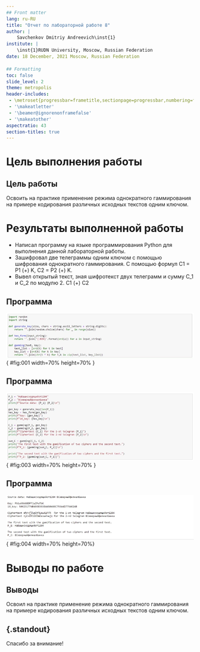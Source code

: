 ```yaml
---
## Front matter
lang: ru-RU
title: "Отчет по лабораторной работе 8"
author: |
	Savchenkov Dmitriy Andreevich\inst{1}
institute: |
	\inst{1}RUDN University, Moscow, Russian Federation
date: 18 December, 2021 Moscow, Russian Federation

## Formatting
toc: false
slide_level: 2
theme: metropolis
header-includes: 
 - \metroset{progressbar=frametitle,sectionpage=progressbar,numbering=fraction}
 - '\makeatletter'
 - '\beamer@ignorenonframefalse'
 - '\makeatother'
aspectratio: 43
section-titles: true
---
```


# Цель выполнения работы

## Цель работы

Освоить на практике применение режима однократного гаммирования на примере кодирования различных исходных текстов одним ключом.

# Результаты выполненной работы

- Написал программу на языке программирования Python для выполнения данной лабораторной работы.
- Зашифровал две телеграммы одним ключом с помощью шифрования однократного гаммирования. С помощью формул C1 = P1 (+) K, C2 = P2 (+) K.
- Вывел открытый текст, зная шифротекст двух телеграмм и сумму C_1 и C_2 по модулю 2. C1 (+) C2

## Программа

![Функции](image/1.png){ #fig:001 width=70% height=70% }

## Программа

![Переменные](image/2.png){ #fig:003 width=70% height=70% }

## Программа

![Вывод программы](image/3.png){ #fig:004 width=70% height=70%}

# Выводы по работе

## Выводы

Освоил на практике применение режима однократного гаммирования на примере кодирования различных исходных текстов одним ключом.


## {.standout}

Спасибо за внимание!
